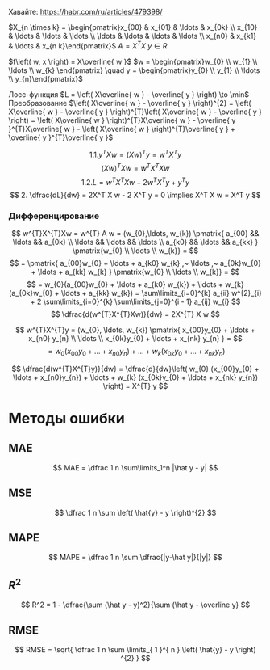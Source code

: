 Хавайте: https://habr.com/ru/articles/479398/

$X_{n \times k} = \begin{pmatrix}x_{00} & x_{01} & \ldots &  x_{0k} \\ x_{10} & \ldots & \ldots & \ldots \\ \ldots  & \ldots & \ldots & \ldots \\ x_{n0} & x_{k1} & \ldots & x_{n k}\end{pmatrix}$
$A = X^{T}X$
$y \in R$

$f\left( w, x \right) = X\overline{ w }$
$w = \begin{pmatrix}w_{0} \\ w_{1} \\ \ldots \\ w_{k} \end{pmatrix} \quad y = \begin{pmatrix}y_{0} \\ y_{1} \\ \ldots \\ y_{n}\end{pmatrix}$

Лосс-функция
	$L = \left( X\overline{ w } - \overline{ y } \right) \to \min$
Преобразование
	$\left( X\overline{ w } - \overline{ y } \right)^{2} = \left( X\overline{ w } - \overline{ y } \right)^{T}\left( X\overline{ w } - \overline{ y } \right) = \left( X\overline{ w } \right)^{T}X\overline{ w } - \overline{ y }^{T}X\overline{ w } - \left( X\overline{ w } \right)^{T}\overline{ y } + \overline{ y }^{T}\overline{ y }$

$$
1.1. y^TXw=(Xw)^Ty = w^TX^T y
$$
$$
(Xw)^T Xw=w^TX^T Xw
$$
$$
1.2. L= w^T X^TXw - 2w^TX^T y + y^T y
$$
$$
2. \dfrac{dL}{dw} = 2X^T X w - 2 X^T y = 0 \implies X^T X w = X^T y
$$
### Дифференцирование
$$
w^{T}X^{T}Xw = w^{T} A w = (w_{0},\ldots, w_{k}) \pmatrix{
a_{00} && \ldots && a_{0k} \\
\ldots && \ldots && \ldots \\
a_{k0} && \ldots && a_{kk}
} \pmatrix{w_{0} \\ \ldots \\ w_{k}} =
$$
$$
= \pmatrix{
a_{00}w_{0} + \ldots + a_{k0} w_{k} ,~ \ldots ,~ a_{0k}w_{0} + \ldots + a_{kk} w_{k}
} \pmatrix{w_{0} \\ \ldots \\ w_{k}} =
$$
$$
= w_{0}(a_{00}w_{0} + \ldots + a_{k0} w_{k}) + \ldots + w_{k}(a_{0k}w_{0} + \ldots + a_{kk} w_{k}) = \sum\limits_{i=0}^{k} a_{ii} w^{2}_{i} + 2 \sum\limits_{i=0}^{k} \sum\limits_{j=0}^{i - 1} a_{ij} w_{i}
$$
$$
\dfrac{d(w^{T}X^{T}Xw)}{dw} = 2X^{T} X w
$$

$$
w^{T}X^{T}y = (w_{0}, \ldots, w_{k}) \pmatrix{
x_{00}y_{0} + \ldots + x_{n0} y_{n} \\
\ldots \\
x_{0k}y_{0} + \ldots + x_{nk} y_{n}
} = 
$$
$$
= w_{0} (x_{00}y_{0} + \ldots + x_{n0}y_{n}) + \ldots + w_{k} (x_{0k}y_{0} + \ldots + x_{nk} y_{n})
$$

$$
\dfrac{d(w^{T}X^{T}y)}{dw} = \dfrac{d}{dw}\left( w_{0} (x_{00}y_{0} + \ldots + x_{n0}y_{n}) + \ldots + w_{k} (x_{0k}y_{0} + \ldots + x_{nk} y_{n}) \right) = X^{T} y
$$



# Методы ошибки
## MAE
$$
MAE = \dfrac 1 n \sum\limits_1^n |\hat y - y|
$$
## MSE
$$
\dfrac 1 n \sum \left( \hat{y} - y \right)^{2}  
$$
## MAPE
$$
MAPE = \dfrac 1 n \sum \dfrac{|y-\hat y|}{|y|}
$$
## $R^{2}$
$$
R^2 = 1 - \dfrac{\sum (\hat y - y)^2}{\sum (\hat y - \overline y}
$$
## RMSE
$$
RMSE = \sqrt{ \dfrac 1 n \sum \limits_{ 1 }^{ n } \left( \hat{y} - y \right) ^{2} }
$$







